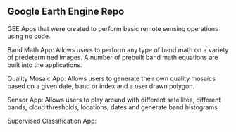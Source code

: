 ## Google Earth Engine Repo
GEE Apps that were created to perform basic remote sensing operations using no code. 

Band Math App: Allows users to perform any type of band math on a variety of predetermined images. A number of prebuilt band math equations are built into the applications. 

Quality Mosaic App: Allows users to generate their own quality mosaics based on a given date, band or index and a user drawn polygon. 

Sensor App: Allows users to play around with different satellites, different bands, cloud thresholds, locations, dates and generate band histograms. 

Supervised Classification App: 


